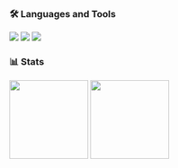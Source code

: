 ### 🛠 Languages and Tools
<img src="https://img.shields.io/badge/Java-007396?logo=Java&logoColor=white"/>
<img src="https://img.shields.io/badge/Python-3776AB?logo=Java&logoColor=white"/>
<img src="https://img.shields.io/badge/mysql-%2300f.svg?style=for-the-badge&logo=mysql&logoColor=white"/>

### 📊 Stats
<div>
<img height="140" src="https://github-readme-stats.vercel.app/api?username=yjy8501&show_icons=true&theme=tokyonight">
<img height="140" src="http://mazassumnida.wtf/api/v2/generate_badge?boj=yjy8501">
</div>
